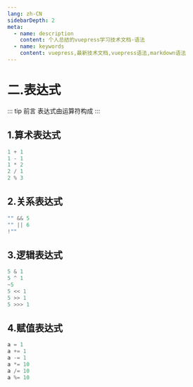 ```yaml
---
lang: zh-CN
sidebarDepth: 2
meta:
  - name: description
    content: 个人总结的vuepress学习技术文档-语法
  - name: keywords
    content: vuepress,最新技术文档,vuepress语法,markdown语法
---
```


# 二.表达式

::: tip 前言
表达式由运算符构成
:::

## 1.算术表达式

```js
1 + 1
1 - 1
1 * 2
2 / 1
2 % 3
```

## 2.关系表达式

```js
"" && 5
"" || 6
!""
```

## 3.逻辑表达式

```js
5 & 1
5 ^ 1
~5
5 << 1
5 >> 1
5 >>> 1
```

## 4.赋值表达式

```js
a = 1
a += 1
a -= 1
a *= 10
a /= 10
a %= 10
```